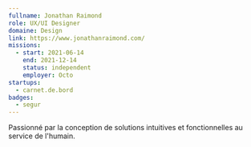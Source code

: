 ```yaml
---
fullname: Jonathan Raimond
role: UX/UI Designer
domaine: Design
link: https://www.jonathanraimond.com/
missions:
  - start: 2021-06-14
    end: 2021-12-14
    status: independent
    employer: Octo
startups:
  - carnet.de.bord
badges:
  - segur
---
```


Passionné par la conception de solutions intuitives et fonctionnelles au service de l'humain.
